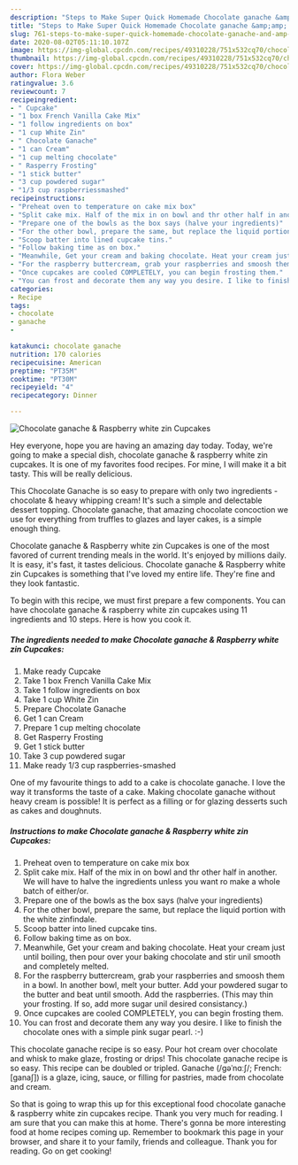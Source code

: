 ```yaml
---
description: "Steps to Make Super Quick Homemade Chocolate ganache &amp;amp; Raspberry white zin Cupcakes"
title: "Steps to Make Super Quick Homemade Chocolate ganache &amp;amp; Raspberry white zin Cupcakes"
slug: 761-steps-to-make-super-quick-homemade-chocolate-ganache-and-amp-raspberry-white-zin-cupcakes
date: 2020-08-02T05:11:10.107Z
image: https://img-global.cpcdn.com/recipes/49310228/751x532cq70/chocolate-ganache-raspberry-white-zin-cupcakes-recipe-main-photo.jpg
thumbnail: https://img-global.cpcdn.com/recipes/49310228/751x532cq70/chocolate-ganache-raspberry-white-zin-cupcakes-recipe-main-photo.jpg
cover: https://img-global.cpcdn.com/recipes/49310228/751x532cq70/chocolate-ganache-raspberry-white-zin-cupcakes-recipe-main-photo.jpg
author: Flora Weber
ratingvalue: 3.6
reviewcount: 7
recipeingredient:
- " Cupcake"
- "1 box French Vanilla Cake Mix"
- "1 follow ingredients on box"
- "1 cup White Zin"
- " Chocolate Ganache"
- "1 can Cream"
- "1 cup melting chocolate"
- " Rasperry Frosting"
- "1 stick butter"
- "3 cup powdered sugar"
- "1/3 cup raspberriessmashed"
recipeinstructions:
- "Preheat oven to temperature on cake mix box"
- "Split cake mix. Half of the mix in on bowl and thr other half in another. We will have to halve the ingredients unless you want ro make a whole batch of either/or."
- "Prepare one of the bowls as the box says (halve your ingredients)"
- "For the other bowl, prepare the same, but replace the liquid portion with the white zinfindale."
- "Scoop batter into lined cupcake tins."
- "Follow baking time as on box."
- "Meanwhile, Get your cream and baking chocolate. Heat your cream just until boiling, then pour over your baking chocolate and stir unil smooth and completely melted."
- "For the raspberry buttercream, grab your raspberries and smoosh them in a bowl. In another bowl, melt your butter. Add your powdered sugar to the butter and beat until smooth. Add the raspberries. (This may thin your frosting. If so, add more sugar unil desired consistancy.)"
- "Once cupcakes are cooled COMPLETELY, you can begin frosting them."
- "You can frost and decorate them any way you desire. I like to finish the chocolate ones with a simple pink sugar pearl. :-)"
categories:
- Recipe
tags:
- chocolate
- ganache
- 

katakunci: chocolate ganache  
nutrition: 170 calories
recipecuisine: American
preptime: "PT35M"
cooktime: "PT30M"
recipeyield: "4"
recipecategory: Dinner

---
```



![Chocolate ganache &amp; Raspberry white zin Cupcakes](https://img-global.cpcdn.com/recipes/49310228/751x532cq70/chocolate-ganache-raspberry-white-zin-cupcakes-recipe-main-photo.jpg)

Hey everyone, hope you are having an amazing day today. Today, we're going to make a special dish, chocolate ganache &amp; raspberry white zin cupcakes. It is one of my favorites food recipes. For mine, I will make it a bit tasty. This will be really delicious.

This Chocolate Ganache is so easy to prepare with only two ingredients - chocolate &amp; heavy whipping cream! It&#39;s such a simple and delectable dessert topping. Chocolate ganache, that amazing chocolate concoction we use for everything from truffles to glazes and layer cakes, is a simple enough thing.

Chocolate ganache &amp; Raspberry white zin Cupcakes is one of the most favored of current trending meals in the world. It's enjoyed by millions daily. It is easy, it's fast, it tastes delicious. Chocolate ganache &amp; Raspberry white zin Cupcakes is something that I've loved my entire life. They're fine and they look fantastic.


To begin with this recipe, we must first prepare a few components. You can have chocolate ganache &amp; raspberry white zin cupcakes using 11 ingredients and 10 steps. Here is how you cook it.

<!--inarticleads1-->

##### The ingredients needed to make Chocolate ganache &amp; Raspberry white zin Cupcakes:

1. Make ready  Cupcake
1. Take 1 box French Vanilla Cake Mix
1. Take 1 follow ingredients on box
1. Take 1 cup White Zin
1. Prepare  Chocolate Ganache
1. Get 1 can Cream
1. Prepare 1 cup melting chocolate
1. Get  Rasperry Frosting
1. Get 1 stick butter
1. Take 3 cup powdered sugar
1. Make ready 1/3 cup raspberries-smashed


One of my favourite things to add to a cake is chocolate ganache. I love the way it transforms the taste of a cake. Making chocolate ganache without heavy cream is possible! It is perfect as a filling or for glazing desserts such as cakes and doughnuts. 

<!--inarticleads2-->

##### Instructions to make Chocolate ganache &amp; Raspberry white zin Cupcakes:

1. Preheat oven to temperature on cake mix box
1. Split cake mix. Half of the mix in on bowl and thr other half in another. We will have to halve the ingredients unless you want ro make a whole batch of either/or.
1. Prepare one of the bowls as the box says (halve your ingredients)
1. For the other bowl, prepare the same, but replace the liquid portion with the white zinfindale.
1. Scoop batter into lined cupcake tins.
1. Follow baking time as on box.
1. Meanwhile, Get your cream and baking chocolate. Heat your cream just until boiling, then pour over your baking chocolate and stir unil smooth and completely melted.
1. For the raspberry buttercream, grab your raspberries and smoosh them in a bowl. In another bowl, melt your butter. Add your powdered sugar to the butter and beat until smooth. Add the raspberries. (This may thin your frosting. If so, add more sugar unil desired consistancy.)
1. Once cupcakes are cooled COMPLETELY, you can begin frosting them.
1. You can frost and decorate them any way you desire. I like to finish the chocolate ones with a simple pink sugar pearl. :-)


This chocolate ganache recipe is so easy. Pour hot cream over chocolate and whisk to make glaze, frosting or drips! This chocolate ganache recipe is so easy. This recipe can be doubled or tripled. Ganache (/ɡəˈnɑːʃ/; French: [ganaʃ]) is a glaze, icing, sauce, or filling for pastries, made from chocolate and cream. 

So that is going to wrap this up for this exceptional food chocolate ganache &amp; raspberry white zin cupcakes recipe. Thank you very much for reading. I am sure that you can make this at home. There's gonna be more interesting food at home recipes coming up. Remember to bookmark this page in your browser, and share it to your family, friends and colleague. Thank you for reading. Go on get cooking!
